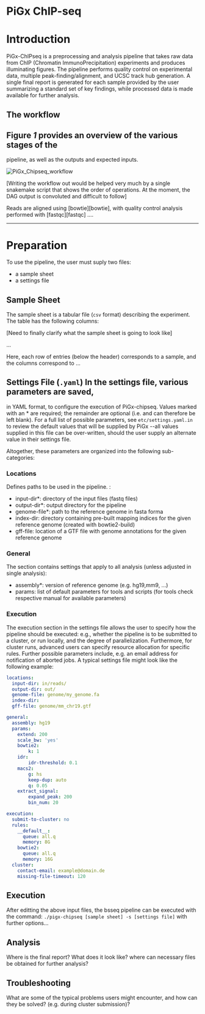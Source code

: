 # PiGx ChIP-seq

# Introduction 
PiGx-ChIPseq is a preprocessing and analysis pipeline that
takes raw data from ChIP (Chromatin ImmunoPrecipitation) experiments and
produces illuminating figures.  The pipeline performs quality control on
experimental data, multiple peak-finding/alignment, and UCSC track hub
generation. A single final report is generated for each sample provided by the
user summarizing a standard set of key findings, while processed data is made
available for further analysis.

## The workflow
## Figure *1* provides an overview of the various stages of the
pipeline, as well as the outputs and expected inputs.

![PiGx_Chipseq_workflow](./figures/pigx-chipseq_workflow.png)

[Writing the workflow out would be helped very much by a single snakemake script that shows the order of operations. At the moment, the DAG output is convoluted and difficult to follow]

Reads are aligned using [bowtie][bowtie], with quality control analysis
performed with [fastqc][fastqc] ....

---

# Preparation 
To use the pipeline, the user must suply two files:

- a sample sheet
- a settings file

## Sample Sheet 

The sample sheet is a tabular file (`csv` format) describing the experiment.
The table has the following columns:

[Need to finally clarify what the sample sheet is going to look like]

...

Here, each row of entries (below the header) corresponds to a sample, and the
columns correspond to ...

 
## Settings File (`.yaml`) In the settings file, various parameters are saved,
in YAML format, to configure the execution of PiGx-chipseq. Values marked with
an * are required; the remainder are optional (i.e. and can therefore  be left
blank).  For a full list of possible parameters, see `etc/settings.yaml.in` to
review the default values that will be supplied by PiGx --all values supplied
in this file can be over-written, should the user supply an alternate value
in their settings file.
 
Altogether, these parameters are organized into the following sub-categories:

### Locations
Defines paths to be used in the pipeline. :
  - input-dir*: 	directory of the input files (fastq files)
  - output-dir*: 	output directory for the pipeline
  - genome-file*: 	path to the reference genome in fasta forma
  - index-dir: 	directory containing pre-built mapping indices for the given reference genome (created with bowtie2-build)
  - gff-file: 	location of a GTF file with genome annotations for the given reference genome

### General
The section contains settings that apply to all analysis (unless adjusted in single analysis):
  - assembly*: 	version of reference genome (e.g. hg19,mm9, ...)
  - params: 	list of default parameters for tools and scripts (for tools check respective manual for available parameters)

### Execution 
The execution section in the settings file allows the user to
specify how the pipeline should be executed: e.g., whether the pipeline is to
be submitted to a cluster, or run locally, and the degree of parallelization.
Furthermore, for cluster runs, advanced users can specify resource allocation
for specific rules. Further possible parameters include, e.g. an 
email address for notification of aborted jobs. 
A typical settings file might look like the following example:

```yaml
locations:
  input-dir: in/reads/
  output-dir: out/
  genome-file: genome/my_genome.fa
  index-dir:
  gff-file: genome/mm_chr19.gtf

general:
  assembly: hg19
  params:
    extend: 200
    scale_bw: 'yes'
    bowtie2:
        k: 1
    idr:
        idr-threshold: 0.1
    macs2:
        g: hs
        keep-dup: auto
        q: 0.05
    extract_signal:
        expand_peak: 200
        bin_num: 20

execution:
  submit-to-cluster: no
  rules:
    __default__:
      queue: all.q
      memory: 8G
    bowtie2:
      queue: all.q
      memory: 16G
  cluster:
    contact-email: example@domain.de
    missing-file-timeout: 120
```

## Execution

After editting the above input files, the bsseq pipeline can be executed with
the command: `./pigx-chipseq [sample sheet] -s [settings file]` with further
options...

## Analysis 
Where is the final report? What does it look like? where can necessary files be obtained
for further analysis?

## Troubleshooting

What are some of the typical problems users might encounter, and how can they
be solved?  (e.g. during cluster submission)?

